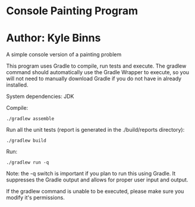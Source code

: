 # Console Painting Program
# Author: Kyle Binns
A simple console version of a painting problem

This program uses Gradle to compile, run tests and execute. The gradlew command should automatically use the Gradle Wrapper to execute, so you will not need to manually download Gradle if you do not have in already installed.

System dependencies: JDK

Compile:
```
./gradlew assemble
```

Run all the unit tests (report is generated in the ./build/reports directory):
```
./gradlew build
```

Run:
```
./gradlew run -q
```
Note: the -q switch is important if you plan to run this using Gradle. It suppresses the Gradle output and allows for proper user input and output.

If the gradlew command is unable to be executed, please make sure you modify it's permissions.
